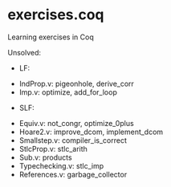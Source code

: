 # exercises.coq
Learning exercises in Coq 

Unsolved:
- LF:
 + IndProp.v: pigeonhole, derive_corr
 + Imp.v: optimize, add_for_loop
- SLF:
 + Equiv.v: not_congr, optimize_0plus
 + Hoare2.v: improve_dcom, implement_dcom
 + Smallstep.v: compiler_is_correct
 + StlcProp.v: stlc_arith
 + Sub.v: products
 + Typechecking.v: stlc_imp
 + References.v: garbage_collector